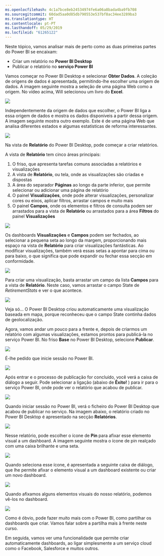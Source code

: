 ```yaml
---
ms.openlocfilehash: 4c1a7bce8eb24534974fe6a06a8bada4ba9fb708
ms.sourcegitcommit: 60dad5aa0d85db790553e537bf8ac34ee3289ba3
ms.translationtype: HT
ms.contentlocale: pt-PT
ms.lasthandoff: 05/29/2019
ms.locfileid: "61265122"
---
```

Neste tópico, vamos analisar mais de perto como as duas primeiras partes do Power BI se encaixam:

* Criar um relatório no **Power BI Desktop**
* Publicar o relatório no **serviço Power BI**

Vamos começar no Power BI Desktop e selecionar **Obter Dados**. A coleção de origens de dados é apresentada, permitindo-lhe escolher uma origem de dados. A imagem seguinte mostra a seleção de uma página Web como a origem. No vídeo acima, Will selecionou um livro do **Excel**.

![](media/0-2-get-started-power-bi-desktop/c0a2_1.png)

Independentemente da origem de dados que escolher, o Power BI liga a essa origem de dados e mostra os dados disponíveis a partir dessa origem. A imagem seguinte mostra outro exemplo. Este é de uma página Web que analisa diferentes estados e algumas estatísticas de reforma interessantes.

![](media/0-2-get-started-power-bi-desktop/c0a2_2.png)

Na vista de **Relatório** do Power BI Desktop, pode começar a criar relatórios.

A vista de **Relatório** tem cinco áreas principais:

1. O friso, que apresenta tarefas comuns associadas a relatórios e visualizações
2. A vista de **Relatório**, ou tela, onde as visualizações são criadas e dispostas
3. A área do separador **Páginas** ao longo da parte inferior, que permite selecionar ou adicionar uma página de relatório
4. O painel **Visualizações**, onde pode alterar visualizações, personalizar cores ou eixos, aplicar filtros, arrastar campos e muito mais
5. O painel **Campos**, onde os elementos e filtros de consulta podem ser arrastados para a vista de **Relatório** ou arrastados para a área **Filtros** do painel **Visualizações**

![](media/0-2-get-started-power-bi-desktop/c0a2_3.png)

Os dashboards **Visualizações** e **Campos** podem ser fechados, ao selecionar a pequena seta ao longo da margem, proporcionando mais espaço na vista de **Relatório** para criar visualizações fantásticas. Ao modificar visualizações, também verá essas setas a apontar para cima ou para baixo, o que significa que pode expandir ou fechar essa secção em conformidade.

![](media/0-2-get-started-power-bi-desktop/c0a2_4.png)

Para criar uma visualização, basta arrastar um campo da lista **Campos** para a vista de **Relatório**. Neste caso, vamos arrastar o campo State de *RetirementStats* e ver o que acontece.

![](media/0-2-get-started-power-bi-desktop/c0a2_5.png)

Veja só... O Power BI Desktop criou automaticamente uma visualização baseada em mapa, porque reconheceu que o campo State continha dados de geolocalização.

Agora, vamos andar um pouco para a frente e, depois de criarmos um relatório com algumas visualizações, estamos prontos para publicá-la no serviço Power BI. No friso **Base** no Power BI Desktop, selecione **Publicar**.

![](media/0-2-get-started-power-bi-desktop/c0a2_6.png)

É-lhe pedido que inicie sessão no Power BI.

![](media/0-2-get-started-power-bi-desktop/c0a2_7.png)

Após entrar e o processo de publicação for concluído, você verá a caixa de diálogo a seguir. Pode selecionar a ligação (abaixo de **Êxito!** ) para ir para o serviço Power BI, onde pode ver o relatório que acabou de publicar.

![](media/0-2-get-started-power-bi-desktop/c0a2_8.png)

Quando iniciar sessão no Power BI, verá o ficheiro do Power BI Desktop que acabou de publicar no serviço. Na imagem abaixo, o relatório criado no Power BI Desktop é apresentado na secção **Relatórios**.

![](media/0-2-get-started-power-bi-desktop/c0a2_9.png)

Nesse relatório, pode escolher o ícone de **Pin** para afixar esse elemento visual a um dashboard. A imagem seguinte mostra o ícone de pin realçado com uma caixa brilhante e uma seta.

![](media/0-2-get-started-power-bi-desktop/c0a2_10.png)

Quando seleciona esse ícone, é apresentada a seguinte caixa de diálogo, que lhe permite afixar o elemento visual a um dashboard existente ou criar um novo dashboard.

![](media/0-2-get-started-power-bi-desktop/c0a2_11.png)

Quando afixamos alguns elementos visuais do nosso relatório, podemos vê-los no dashboard.

![](media/0-2-get-started-power-bi-desktop/c0a2_12.png)

Como é óbvio, pode fazer muito mais com o Power BI, como partilhar os dashboards que criar. Vamos falar sobre a partilha mais à frente neste curso.

Em seguida, vamos ver uma funcionalidade que permite criar automaticamente dashboards, ao ligar simplesmente a um serviço cloud como o Facebook, Salesforce e muitos outros.

